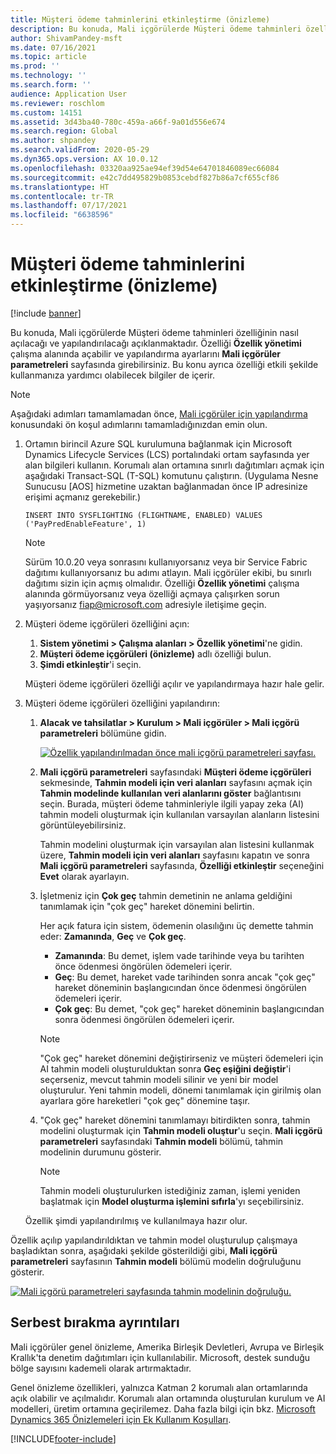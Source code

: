 ```yaml
---
title: Müşteri ödeme tahminlerini etkinleştirme (önizleme)
description: Bu konuda, Mali içgörülerde Müşteri ödeme tahminleri özelliğinin nasıl açılacağı ve yapılandırılacağı açıklanmaktadır.
author: ShivamPandey-msft
ms.date: 07/16/2021
ms.topic: article
ms.prod: ''
ms.technology: ''
ms.search.form: ''
audience: Application User
ms.reviewer: roschlom
ms.custom: 14151
ms.assetid: 3d43ba40-780c-459a-a66f-9a01d556e674
ms.search.region: Global
ms.author: shpandey
ms.search.validFrom: 2020-05-29
ms.dyn365.ops.version: AX 10.0.12
ms.openlocfilehash: 03320aa925ae94ef39d54e64701846089ec66084
ms.sourcegitcommit: e42c7dd495829b0853cebdf827b86a7cf655cf86
ms.translationtype: HT
ms.contentlocale: tr-TR
ms.lasthandoff: 07/17/2021
ms.locfileid: "6638596"
---
```

# <a name="enable-customer-payment-predictions-preview"></a>Müşteri ödeme tahminlerini etkinleştirme (önizleme)

[!include [banner](../includes/banner.md)]

Bu konuda, Mali içgörülerde Müşteri ödeme tahminleri özelliğinin nasıl açılacağı ve yapılandırılacağı açıklanmaktadır. Özelliği **Özellik yönetimi** çalışma alanında açabilir ve yapılandırma ayarlarını **Mali içgörüler parametreleri** sayfasında girebilirsiniz. Bu konu ayrıca özelliği etkili şekilde kullanmanıza yardımcı olabilecek bilgiler de içerir.

> [!NOTE]
> Aşağıdaki adımları tamamlamadan önce, [Mali içgörüler için yapılandırma](configure-for-fin-insites.md) konusundaki ön koşul adımlarını tamamladığınızdan emin olun.

1. Ortamın birincil Azure SQL kurulumuna bağlanmak için Microsoft Dynamics Lifecycle Services (LCS) portalındaki ortam sayfasında yer alan bilgileri kullanın. Korumalı alan ortamına sınırlı dağıtımları açmak için aşağıdaki Transact-SQL (T-SQL) komutunu çalıştırın. (Uygulama Nesne Sunucusu \[AOS\] hizmetine uzaktan bağlanmadan önce IP adresinize erişimi açmanız gerekebilir.)

    `INSERT INTO SYSFLIGHTING (FLIGHTNAME, ENABLED) VALUES ('PayPredEnableFeature', 1)`

    > [!NOTE]
    > Sürüm 10.0.20 veya sonrasını kullanıyorsanız veya bir Service Fabric dağıtımı kullanıyorsanız bu adımı atlayın. Mali içgörüler ekibi, bu sınırlı dağıtımı sizin için açmış olmalıdır. Özelliği **Özellik yönetimi** çalışma alanında görmüyorsanız veya özelliği açmaya çalışırken sorun yaşıyorsanız <fiap@microsoft.com> adresiyle iletişime geçin. 

2. Müşteri ödeme içgörüleri özelliğini açın:

    1. **Sistem yönetimi \> Çalışma alanları \> Özellik yönetimi**'ne gidin.
    2. **Müşteri ödeme içgörüleri (önizleme)** adlı özelliği bulun.
    3. **Şimdi etkinleştir**'i seçin.

    Müşteri ödeme içgörüleri özelliği açılır ve yapılandırmaya hazır hale gelir.

3. Müşteri ödeme içgörüleri özelliğini yapılandırın:

    1. **Alacak ve tahsilatlar \> Kurulum \> Mali içgörüler \> Mali içgörü parametreleri** bölümüne gidin.

        [![Özellik yapılandırılmadan önce mali içgörü parametreleri sayfası.](./media/finance-insights-parameters.png)](./media/finance-insights-parameters.png)

    2. **Mali içgörü parametreleri** sayfasındaki **Müşteri ödeme içgörüleri** sekmesinde, **Tahmin modeli için veri alanları** sayfasını açmak için **Tahmin modelinde kullanılan veri alanlarını göster** bağlantısını seçin. Burada, müşteri ödeme tahminleriyle ilgili yapay zeka (AI) tahmin modeli oluşturmak için kullanılan varsayılan alanların listesini görüntüleyebilirsiniz.

        Tahmin modelini oluşturmak için varsayılan alan listesini kullanmak üzere, **Tahmin modeli için veri alanları** sayfasını kapatın ve sonra **Mali içgörü parametreleri** sayfasında, **Özelliği etkinleştir** seçeneğini **Evet** olarak ayarlayın.

    3. İşletmeniz için **Çok geç** tahmin demetinin ne anlama geldiğini tanımlamak için "çok geç" hareket dönemini belirtin.

        Her açık fatura için sistem, ödemenin olasılığını üç demette tahmin eder: **Zamanında**, **Geç** ve **Çok geç**.

        - **Zamanında**: Bu demet, işlem vade tarihinde veya bu tarihten önce ödenmesi öngörülen ödemeleri içerir.
        - **Geç**: Bu demet, hareket vade tarihinden sonra ancak "çok geç" hareket döneminin başlangıcından önce ödenmesi öngörülen ödemeleri içerir.
        - **Çok geç**: Bu demet, "çok geç" hareket döneminin başlangıcından sonra ödenmesi öngörülen ödemeleri içerir.

        > [!NOTE]
        > "Çok geç" hareket dönemini değiştirirseniz ve müşteri ödemeleri için AI tahmin modeli oluşturulduktan sonra **Geç eşiğini değiştir**'i seçerseniz, mevcut tahmin modeli silinir ve yeni bir model oluşturulur. Yeni tahmin modeli, dönemi tanımlamak için girilmiş olan ayarlara göre hareketleri "çok geç" dönemine taşır.

    4. "Çok geç" hareket dönemini tanımlamayı bitirdikten sonra, tahmin modelini oluşturmak için **Tahmin modeli oluştur**'u seçin. **Mali içgörü parametreleri** sayfasındaki **Tahmin modeli** bölümü, tahmin modelinin durumunu gösterir.

        > [!NOTE]
        > Tahmin modeli oluşturulurken istediğiniz zaman, işlemi yeniden başlatmak için **Model oluşturma işlemini sıfırla**'yı seçebilirsiniz.

    Özellik şimdi yapılandırılmış ve kullanılmaya hazır olur.

Özellik açılıp yapılandırıldıktan ve tahmin model oluşturulup çalışmaya başladıktan sonra, aşağıdaki şekilde gösterildiği gibi, **Mali içgörü parametreleri** sayfasının **Tahmin modeli** bölümü modelin doğruluğunu gösterir.

[![Mali içgörü parametreleri sayfasında tahmin modelinin doğruluğu.](./media/finance-insights-parameters-accuracy.png)](./media/finance-insights-parameters-accuracy.png)

## <a name="release-details"></a>Serbest bırakma ayrıntıları

Mali içgörüler genel önizleme, Amerika Birleşik Devletleri, Avrupa ve Birleşik Krallık'ta denetim dağıtımları için kullanılabilir. Microsoft, destek sunduğu bölge sayısını kademeli olarak artırmaktadır.

Genel önizleme özellikleri, yalnızca Katman 2 korumalı alan ortamlarında açık olabilir ve açılmalıdır. Korumalı alan ortamında oluşturulan kurulum ve AI modelleri, üretim ortamına geçirilemez. Daha fazla bilgi için bkz. [Microsoft Dynamics 365 Önizlemeleri için Ek Kullanım Koşulları](../../fin-ops-core/fin-ops/get-started/public-preview-terms.md).

[!INCLUDE[footer-include](../../includes/footer-banner.md)]
